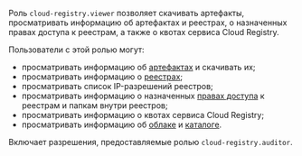 Роль `cloud-registry.viewer` позволяет скачивать артефакты, просматривать информацию об артефактах и реестрах, о назначенных правах доступа к реестрам, а также о квотах сервиса Cloud Registry.

Пользователи с этой ролью могут:
* просматривать информацию об [артефактах](../../cloud-registry/concepts/artifacts.md) и скачивать их;
* просматривать информацию о [реестрах](../../cloud-registry/concepts/registry.md);
* просматривать список IP-разрешений реестров;
* просматривать информацию о назначенных [правах доступа](../../iam/concepts/access-control/index.md) к реестрам и папкам внутри реестров;
* просматривать информацию о квотах сервиса Cloud Registry;
* просматривать информацию об [облаке](../../resource-manager/concepts/resources-hierarchy.md#cloud) и [каталоге](../../resource-manager/concepts/resources-hierarchy.md#folder).

Включает разрешения, предоставляемые ролью `cloud-registry.auditor`.